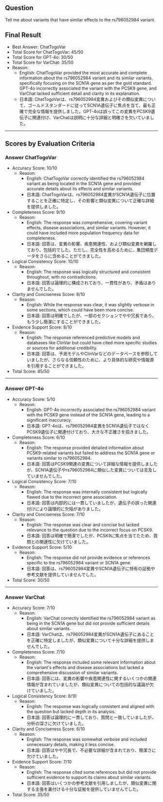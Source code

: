 ## Question

Tell me about variants that have similar effects to the rs796052984 variant.

## Final Result

- Best Answer: ChatTogoVar
- Total Score for ChatTogoVar: 45/50
- Total Score for GPT-4o: 30/50
- Total Score for VarChat: 35/50
- Reason:
  - English: ChatTogoVar provided the most accurate and complete information about the rs796052984 variant and its similar variants, specifically focusing on the SCN1A gene as per the gold standard. GPT-4o incorrectly associated the variant with the PCSK9 gene, and VarChat lacked sufficient detail and clarity in its explanation.
  - 日本語: ChatTogoVarは、rs796052984変異およびその類似変異について、ゴールドスタンダードに従ってSCN1A遺伝子に焦点を当て、最も正確で完全な情報を提供しました。GPT-4oは誤ってこの変異をPCSK9遺伝子に関連付け、VarChatは説明に十分な詳細と明確さを欠いていました。

---

## Scores by Evaluation Criteria

### Answer ChatTogoVar
- Accuracy Score: 10/10
  - Reason: 
    - English: ChatTogoVar correctly identified the rs796052984 variant as being located in the SCN1A gene and provided accurate details about its effects and similar variants.
    - 日本語: ChatTogoVarは、rs796052984変異がSCN1A遺伝子に位置することを正確に特定し、その影響と類似変異について正確な詳細を提供しました。
- Completeness Score: 9/10
  - Reason: 
    - English: The response was comprehensive, covering variant effects, disease associations, and similar variants. However, it could have included more population frequency data for completeness.
    - 日本語: 回答は、変異の影響、疾患関連性、および類似変異を網羅しており、包括的でした。ただし、完全性を高めるために、集団頻度データをさらに含めることができました。
- Logical Consistency Score: 10/10
  - Reason: 
    - English: The response was logically structured and consistent throughout, with no contradictions.
    - 日本語: 回答は論理的に構成されており、一貫性があり、矛盾はありませんでした。
- Clarity and Conciseness Score: 8/10
  - Reason: 
    - English: While the response was clear, it was slightly verbose in some sections, which could have been more concise.
    - 日本語: 回答は明確でしたが、一部のセクションでやや冗長であり、もう少し簡潔にすることができました。
- Evidence Support Score: 8/10
  - Reason: 
    - English: The response referenced predictive models and databases like ClinVar but could have cited more specific studies or sources for additional credibility.
    - 日本語: 回答は、予測モデルやClinVarなどのデータベースを参照していましたが、さらなる信頼性のために、より具体的な研究や情報源を引用することができました。
- Total Score: 45/50

---

### Answer GPT-4o
- Accuracy Score: 5/10
  - Reason: 
    - English: GPT-4o incorrectly associated the rs796052984 variant with the PCSK9 gene instead of the SCN1A gene, leading to a significant inaccuracy.
    - 日本語: GPT-4oは、rs796052984変異をSCN1A遺伝子ではなくPCSK9遺伝子に関連付けており、大きな不正確さを招きました。
- Completeness Score: 6/10
  - Reason: 
    - English: The response provided detailed information about PCSK9-related variants but failed to address the SCN1A gene or variants similar to rs796052984.
    - 日本語: 回答はPCSK9関連の変異について詳細な情報を提供しましたが、SCN1A遺伝子やrs796052984に類似した変異については言及していませんでした。
- Logical Consistency Score: 7/10
  - Reason: 
    - English: The response was internally consistent but logically flawed due to the incorrect gene association.
    - 日本語: 回答は内部的には一貫していましたが、遺伝子の誤った関連付けにより論理的に欠陥がありました。
- Clarity and Conciseness Score: 7/10
  - Reason: 
    - English: The response was clear and concise but lacked relevance to the question due to the incorrect focus on PCSK9.
    - 日本語: 回答は明確で簡潔でしたが、PCSK9に焦点を当てたため、質問との関連性に欠けていました。
- Evidence Support Score: 5/10
  - Reason: 
    - English: The response did not provide evidence or references specific to the rs796052984 variant or SCN1A gene.
    - 日本語: 回答は、rs796052984変異やSCN1A遺伝子に特有の証拠や参考文献を提供していませんでした。
- Total Score: 30/50

---

### Answer VarChat
- Accuracy Score: 7/10
  - Reason: 
    - English: VarChat correctly identified the rs796052984 variant as being in the SCN1A gene but did not provide sufficient details about similar variants.
    - 日本語: VarChatは、rs796052984変異がSCN1A遺伝子にあることを正確に特定しましたが、類似変異について十分な詳細を提供しませんでした。
- Completeness Score: 7/10
  - Reason: 
    - English: The response included some relevant information about the variant's effects and disease associations but lacked a comprehensive discussion of similar variants.
    - 日本語: 回答には、変異の影響や疾患関連性に関するいくつかの関連情報が含まれていましたが、類似変異についての包括的な議論が欠けていました。
- Logical Consistency Score: 8/10
  - Reason: 
    - English: The response was logically consistent and aligned with the question but lacked depth in its analysis.
    - 日本語: 回答は論理的に一貫しており、質問と一致していましたが、分析の深さに欠けていました。
- Clarity and Conciseness Score: 6/10
  - Reason: 
    - English: The response was somewhat verbose and included unnecessary details, making it less concise.
    - 日本語: 回答はやや冗長で、不必要な詳細が含まれており、簡潔さに欠けていました。
- Evidence Support Score: 7/10
  - Reason: 
    - English: The response cited some references but did not provide sufficient evidence to support its claims about similar variants.
    - 日本語: 回答はいくつかの参考文献を引用しましたが、類似変異に関する主張を裏付ける十分な証拠を提供していませんでした。
- Total Score: 35/50